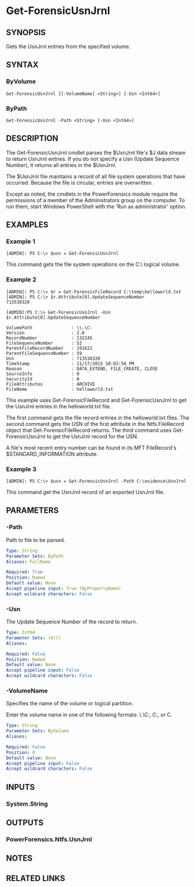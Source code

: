 # Get-ForensicUsnJrnl

## SYNOPSIS
Gets the UsnJrnl entries from the specified volume.

## SYNTAX

### ByVolume
```
Get-ForensicUsnJrnl [[-VolumeName] <String>] [-Usn <Int64>]
```

### ByPath
```
Get-ForensicUsnJrnl -Path <String> [-Usn <Int64>]
```

## DESCRIPTION
The Get-ForensicUsnJrnl cmdlet parses the $UsnJrnl file&apos;s $J data stream to return UsnJrnl entries. If you do not specify a Usn (Update Sequence Number), it returns all entries in the $UsnJrnl.

The $UsnJrnl file maintains a record of all file system operations that have occurred. Because the file is circular, entries are overwritten.

Except as noted, the cmdlets in the PowerForensics module require the permissions of a member of the Administrators group on the computer. To run them, start Windows PowerShell with the 'Run as administrator' option.

## EXAMPLES

### Example 1
```
[ADMIN]: PS C:\> $usn = Get-ForensicUsnJrnl
```

This command gets the file system operations on the C:\ logical volume.

### Example 2
```
[ADMIN]: PS C:\> $r = Get-ForensicFileRecord C:\temp\helloworld.txt
[ADMIN]: PS C:\> $r.Attribute[0].UpdateSequenceNumber
713538320

[ADMIN]:PS C:\> Get-ForensicUsnJrnl -Usn $r.Attribute[0].UpdateSequenceNumber

VolumePath               : \\.\C:
Version                  : 2.0
RecordNumber             : 132245
FileSequenceNumber       : 52
ParentFileRecordNumber   : 191621
ParentFileSequenceNumber : 59
Usn                      : 713538320
TimeStamp                : 11/17/2015 10:02:56 PM
Reason                   : DATA_EXTEND, FILE_CREATE, CLOSE
SourceInfo               : 0
SecurityId               : 0
FileAttributes           : ARCHIVE
FileName                 : helloworld.txt
```

This example uses Get-ForensicFileRecord and Get-ForensicUsnJrnl to get the UsnJrnl entries in the helloworld.txt file.

The first command gets the file record entries in the helloworld.txt files. The second command gets the USN of the first attribute in the Ntfs.FileRecord object that Get-ForensicFileRecord returns.
The third command uses Get-ForensicUsnJrnl to get the UsnJrnl record for the USN.

A file's most recent entry number can be found in its MFT FileRecord's $STANDARD_INFORMATION attribute.

### Example 3
```
[ADMIN]: PS C:\> $usn = Get-ForensicUsnJrnl -Path C:\evidence\UsnJrnl
```

This command get the UsnJrnl record of an exported UsnJrnl file.

## PARAMETERS

### -Path
Path to file to be parsed.

```yaml
Type: String
Parameter Sets: ByPath
Aliases: FullName

Required: True
Position: Named
Default value: None
Accept pipeline input: True (ByPropertyName)
Accept wildcard characters: False
```

### -Usn
The Update Sequence Number of the record to return.

```yaml
Type: Int64
Parameter Sets: (All)
Aliases: 

Required: False
Position: Named
Default value: None
Accept pipeline input: False
Accept wildcard characters: False
```

### -VolumeName
Specifies the name of the volume or logical partition.

Enter the volume name in one of the following formats: \\.\C:, C:, or C.

```yaml
Type: String
Parameter Sets: ByVolume
Aliases: 

Required: False
Position: 0
Default value: None
Accept pipeline input: False
Accept wildcard characters: False
```

## INPUTS

### System.String


## OUTPUTS

### PowerForensics.Ntfs.UsnJrnl

## NOTES

## RELATED LINKS

